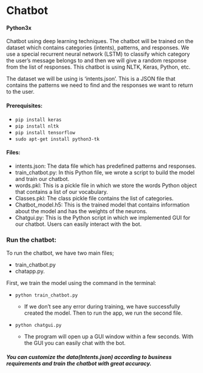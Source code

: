 # Chatbot
#### Python3x
Chatbot using deep learning techniques. The chatbot will be trained on the dataset which contains categories (intents), patterns, and responses. We use a special recurrent neural network (LSTM) to classify which category the user’s message belongs to and then we will give a random response from the list of responses.
This chatbot is using NLTK, Keras, Python, etc.

The dataset we will be using is ‘intents.json’. This is a JSON file that contains the patterns we need to find and the responses we want to return to the user.

#### Prerequisites:
 - `pip install keras`
 - `pip install nltk`
 - `pip install tensorflow`
 - `sudo apt-get install python3-tk`



#### Files:
- intents.json: The data file which has predefined patterns and responses.
- train_chatbot.py: In this Python file, we wrote a script to build the model and train our chatbot.
- words.pkl: This is a pickle file in which we store the words Python object that contains a list of our vocabulary.
- Classes.pkl: The class pickle file contains the list of categories.
- Chatbot_model.h5: This is the trained model that contains information about the model and has the weights of the neurons.
- Chatgui.py: This is the Python script in which we implemented GUI for our chatbot. Users can easily interact with the bot.

### Run the chatbot:

To run the chatbot, we have two main files; 
- train_chatbot.py
- chatapp.py.

First, we train the model using the command in the terminal:
- `python train_chatbot.py`
   - If we don’t see any error during training, we have successfully created the model. Then to run the app, we run the second file.

- `python chatgui.py`
    - The program will open up a GUI window within a few seconds. With the GUI you can easily chat with the bot.

##### You can customize the data(Intents.json) according to business requirements and train the chatbot with great accuracy.



